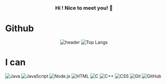 <div align="center">

### Hi ! Nice to meet you! 👋
</div>

<h1>Github</h1>
<div align="center">
  
  ![header](https://github-readme-stats.vercel.app/api?username=nk-ava&show_icons=true)
  ![Top Langs](https://github-readme-stats.vercel.app/api/top-langs/?username=nk-ava&layout=compact)
</div>

<h1>I can</h1>
<div>
  
  ![Java](https://img.shields.io/badge/-Java-05122A?style=flat&logo=java&logoColor=FFA518)
  ![JavaScript](https://img.shields.io/badge/-JavaScript-05122A?style=flat&logo=javascript)
  ![Node.js](https://img.shields.io/badge/-Node.js-05122A?style=flat&logo=node.js)
  ![HTML](https://img.shields.io/badge/-HTML-05122A?style=flat&logo=HTML5)
  ![C](https://img.shields.io/badge/-C-05122A?style=flat&logo=C&logoColor=A8B9CC)
  ![C++](https://img.shields.io/badge/-C++-05122A?style=flat&logo=C%2B%2B&logoColor=00599C)
  ![CSS](https://img.shields.io/badge/-CSS-05122A?style=flat&logo=CSS3&logoColor=1572B6)
  ![Git](https://img.shields.io/badge/-Git-05122A?style=flat&logo=git)
  ![GitHub](https://img.shields.io/badge/-GitHub-05122A?style=flat&logo=github)
</div>
